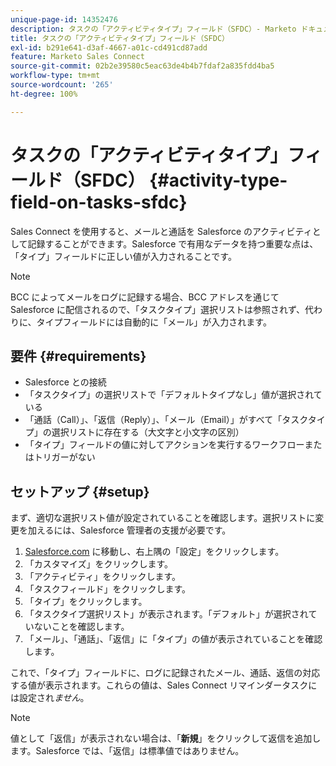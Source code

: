 ```yaml
---
unique-page-id: 14352476
description: タスクの「アクティビティタイプ」フィールド（SFDC）- Marketo ドキュメント - 製品ドキュメント
title: タスクの「アクティビティタイプ」フィールド（SFDC）
exl-id: b291e641-d3af-4667-a01c-cd491cd87add
feature: Marketo Sales Connect
source-git-commit: 02b2e39580c5eac63de4b4b7fdaf2a835fdd4ba5
workflow-type: tm+mt
source-wordcount: '265'
ht-degree: 100%

---
```


# タスクの「アクティビティタイプ」フィールド（SFDC） {#activity-type-field-on-tasks-sfdc}

Sales Connect を使用すると、メールと通話を Salesforce のアクティビティとして記録することができます。Salesforce で有用なデータを持つ重要な点は、「タイプ」フィールドに正しい値が入力されることです。

>[!NOTE]
>
>BCC によってメールをログに記録する場合、BCC アドレスを通じて Salesforce に配信されるので、「タスクタイプ」選択リストは参照されず、代わりに、タイプフィールドには自動的に「メール」が入力されます。

## 要件 {#requirements}

* Salesforce との接続
* 「タスクタイプ」の選択リストで「デフォルトタイプなし」値が選択されている
* 「通話（Call）」、「返信（Reply）」、「メール（Email）」がすべて「タスクタイプ」の選択リストに存在する（大文字と小文字の区別）
* 「タイプ」フィールドの値に対してアクションを実行するワークフローまたはトリガーがない

## セットアップ {#setup}

まず、適切な選択リスト値が設定されていることを確認します。選択リストに変更を加えるには、Salesforce 管理者の支援が必要です。

1. [Salesforce.com](https://salesforce.com) に移動し、右上隅の「設定」をクリックします。
1. 「カスタマイズ」をクリックします。
1. 「アクティビティ」をクリックします。
1. 「タスクフィールド」をクリックします。
1. 「タイプ」をクリックします。
1. 「タスクタイプ選択リスト」が表示されます。「デフォルト」が選択されていないことを確認します。
1. 「メール」、「通話」、「返信」に「タイプ」の値が表示されていることを確認します。

これで、「タイプ」フィールドに、ログに記録されたメール、通話、返信の対応する値が表示されます。これらの値は、Sales Connect リマインダータスクには設定され&#x200B;_ません_。

>[!NOTE]
>
>値として「返信」が表示されない場合は、「**新規**」をクリックして返信を追加します。Salesforce では、「返信」は標準値ではありません。
